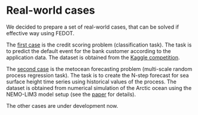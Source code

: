 # Real-world cases

We decided to prepare a set of real-world cases, that can be solved if effective way using FEDOT.

The [first case](/FEDOT.Docs/real_cases/credit-scoring) is the credit scoring problem (classification task). The task is to predict the default event for the bank customer according to the application data.
The dataset is obtained from the [Kaggle competition](https://www.kaggle.com/c/GiveMeSomeCredit).  

The [second case](/FEDOT.Docs/real_cases/metocean-forecasting) is the metocean forecasting problem (multi-scale random process regression task).
The task is to create the N-step forecast for sea surface height time series using historical values of the process.
The dataset is obtained from numerical simulation of the Arctic ocean using the NEMO-LIM3 model setup (see the [paper](https://www.sciencedirect.com/science/article/abs/pii/S1463500318301410) for details).

The other cases are under development now.